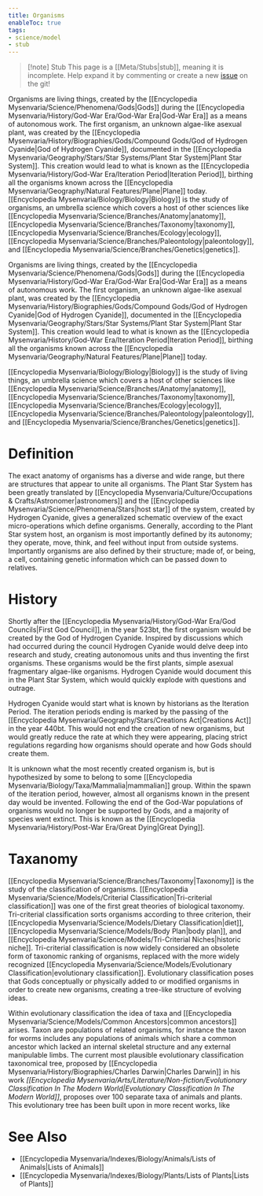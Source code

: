 ```yaml
---
title: Organisms
enableToc: true
tags:
- science/model
- stub
---
```


> [!note] Stub
> This page is a [[Meta/Stubs|stub]], meaning it is incomplete. Help expand it by commenting or create a new [issue](https://github.com/RagtimeGal/quartz--encyclopedia-mysenvaria/issues/new/choose) on the git!

Organisms are living things, created by the [[Encyclopedia Mysenvaria/Science/Phenomena/Gods|Gods]] during the [[Encyclopedia Mysenvaria/History/God-War Era/God-War Era|God-War Era]] as a means of autonomous work. The first organism, an unknown algae-like asexual plant, was created by the [[Encyclopedia Mysenvaria/History/Biographies/Gods/Compound Gods/God of Hydrogen Cyanide|God of Hydrogen Cyanide]], documented in the [[Encyclopedia Mysenvaria/Geography/Stars/Star Systems/Plant Star System|Plant Star System]]. This creation would lead to what is known as the [[Encyclopedia Mysenvaria/History/God-War Era/Iteration Period|Iteration Period]], birthing all the organisms known across the [[Encyclopedia Mysenvaria/Geography/Natural Features/Plane|Plane]] today. [[Encyclopedia Mysenvaria/Biology/Biology|Biology]] is the study of organisms, an umbrella science which covers a host of other sciences like [[Encyclopedia Mysenvaria/Science/Branches/Anatomy|anatomy]], [[Encyclopedia Mysenvaria/Science/Branches/Taxonomy|taxonomy]], [[Encyclopedia Mysenvaria/Science/Branches/Ecology|ecology]], [[Encyclopedia Mysenvaria/Science/Branches/Paleontology|paleontology]], and [[Encyclopedia Mysenvaria/Science/Branches/Genetics|genetics]].

Organisms are living things, created by the [[Encyclopedia Mysenvaria/Science/Phenomena/Gods|Gods]] during the [[Encyclopedia Mysenvaria/History/God-War Era/God-War Era|God-War Era]] as a means of autonomous work. The first organism, an unknown algae-like asexual plant, was created by the [[Encyclopedia Mysenvaria/History/Biographies/Gods/Compound Gods/God of Hydrogen Cyanide|God of Hydrogen Cyanide]], documented in the [[Encyclopedia Mysenvaria/Geography/Stars/Star Systems/Plant Star System|Plant Star System]]. This creation would lead to what is known as the [[Encyclopedia Mysenvaria/History/God-War Era/Iteration Period|Iteration Period]], birthing all the organisms known across the [[Encyclopedia Mysenvaria/Geography/Natural Features/Plane|Plane]] today.

[[Encyclopedia Mysenvaria/Biology/Biology|Biology]] is the study of living things, an umbrella science which covers a host of other sciences like [[Encyclopedia Mysenvaria/Science/Branches/Anatomy|anatomy]], [[Encyclopedia Mysenvaria/Science/Branches/Taxonomy|taxonomy]], [[Encyclopedia Mysenvaria/Science/Branches/Ecology|ecology]], [[Encyclopedia Mysenvaria/Science/Branches/Paleontology|paleontology]], and [[Encyclopedia Mysenvaria/Science/Branches/Genetics|genetics]].
# Definition
The exact anatomy of organisms has a diverse and wide range, but there are structures that appear to unite all organisms. The Plant Star System has been greatly translated by [[Encyclopedia Mysenvaria/Culture/Occupations & Crafts/Astronomer|astronomers]] and the [[Encyclopedia Mysenvaria/Science/Phenomena/Stars|host star]] of the system, created by Hydrogen Cyanide, gives a generalized schematic overview of the exact micro-operations which define organisms. Generally, according to the Plant Star system host, an organism is most importantly defined by its autonomy; they operate, move, think, and feel without input from outside systems. Importantly organisms are also defined by their structure; made of, or being, a cell, containing genetic information which can be passed down to relatives.
# History
Shortly after the [[Encyclopedia Mysenvaria/History/God-War Era/God Councils|First God Council]], in the year 523bt, the first organism would be created by the God of Hydrogen Cyanide. Inspired by discussions which had occurred during the council Hydrogen Cyanide would delve deep into research and study, creating autonomous units and thus inventing the first organisms. These organisms would be the first plants, simple asexual fragmentary algae-like organisms. Hydrogen Cyanide would document this in the Plant Star System, which would quickly explode with questions and outrage.

Hydrogen Cyanide would start what is known by historians as the Iteration Period. The iteration periods ending is marked by the passing of the [[Encyclopedia Mysenvaria/Geography/Stars/Creations Act|Creations Act]] in the year 440bt. This would not end the creation of new organisms, but would greatly reduce the rate at which they were appearing, placing strict regulations regarding how organisms should operate and how Gods should create them.

It is unknown what the most recently created organism is, but is hypothesized by some to belong to some [[Encyclopedia Mysenvaria/Biology/Taxa/Mammalia|mammalian]] group. Within the spawn of the iteration period, however, almost all organisms known in the present day would be invented. Following the end of the God-War populations of organisms would no longer be supported by Gods, and a majority of species went extinct. This is known as the [[Encyclopedia Mysenvaria/History/Post-War Era/Great Dying|Great Dying]].
# Taxanomy
[[Encyclopedia Mysenvaria/Science/Branches/Taxonomy|Taxonomy]] is the study of the classification of organisms. [[Encyclopedia Mysenvaria/Science/Models/Criterial Classification|Tri-criterial classification]] was one of the first great theories of biological taxonomy. Tri-criterial classification sorts organisms according to three criterion, their [[Encyclopedia Mysenvaria/Science/Models/Dietary Classification|diet]], [[Encyclopedia Mysenvaria/Science/Models/Body Plan|body plan]], and [[Encyclopedia Mysenvaria/Science/Models/Tri-Criterial Niches|historic niche]]. Tri-criterial classification is now widely considered an obsolete form of taxonomic ranking of organisms, replaced with the more widely recognized [[Encyclopedia Mysenvaria/Science/Models/Evolutionary Classification|evolutionary classification]]. Evolutionary classification poses that Gods conceptually or physically added to or modified organisms in order to create new organisms, creating a tree-like structure of evolving ideas. 

Within evolutionary classification the idea of taxa and [[Encyclopedia Mysenvaria/Science/Models/Common Ancestors|common ancestors]] arises. Taxon are populations of related organisms, for instance the taxon for worms includes any populations of animals which share a common ancestor which lacked an internal skeletal structure and any external manipulable limbs. The current most plausible evolutionary classification taxonomical tree, proposed by [[Encyclopedia Mysenvaria/History/Biographies/Charles Darwin|Charles Darwin]] in his work *[[Encyclopedia Mysenvaria/Arts/Literature/Non-fiction/Evolutionary Classification In The Modern World|Evolutionary Classification In The Modern World]]*, proposes over 100 separate taxa of animals and plants. This evolutionary tree has been built upon in more recent works, like  
# See Also
- [[Encyclopedia Mysenvaria/Indexes/Biology/Animals/Lists of Animals|Lists of Animals]]
- [[Encyclopedia Mysenvaria/Indexes/Biology/Plants/Lists of Plants|Lists of Plants]]
